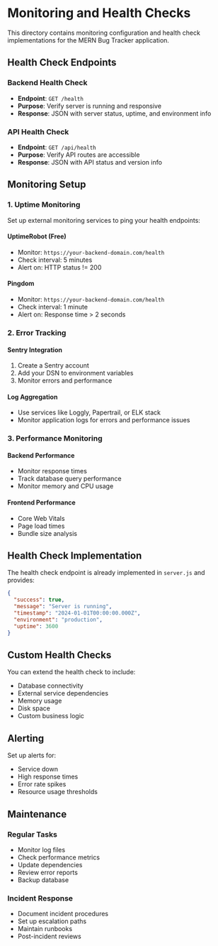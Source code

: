 # Monitoring and Health Checks

This directory contains monitoring configuration and health check implementations for the MERN Bug Tracker application.

## Health Check Endpoints

### Backend Health Check
- **Endpoint**: `GET /health`
- **Purpose**: Verify server is running and responsive
- **Response**: JSON with server status, uptime, and environment info

### API Health Check
- **Endpoint**: `GET /api/health`
- **Purpose**: Verify API routes are accessible
- **Response**: JSON with API status and version info

## Monitoring Setup

### 1. Uptime Monitoring
Set up external monitoring services to ping your health endpoints:

#### UptimeRobot (Free)
- Monitor: `https://your-backend-domain.com/health`
- Check interval: 5 minutes
- Alert on: HTTP status != 200

#### Pingdom
- Monitor: `https://your-backend-domain.com/health`
- Check interval: 1 minute
- Alert on: Response time > 2 seconds

### 2. Error Tracking

#### Sentry Integration
1. Create a Sentry account
2. Add your DSN to environment variables
3. Monitor errors and performance

#### Log Aggregation
- Use services like Loggly, Papertrail, or ELK stack
- Monitor application logs for errors and performance issues

### 3. Performance Monitoring

#### Backend Performance
- Monitor response times
- Track database query performance
- Monitor memory and CPU usage

#### Frontend Performance
- Core Web Vitals
- Page load times
- Bundle size analysis

## Health Check Implementation

The health check endpoint is already implemented in `server.js` and provides:

```json
{
  "success": true,
  "message": "Server is running",
  "timestamp": "2024-01-01T00:00:00.000Z",
  "environment": "production",
  "uptime": 3600
}
```

## Custom Health Checks

You can extend the health check to include:

- Database connectivity
- External service dependencies
- Memory usage
- Disk space
- Custom business logic

## Alerting

Set up alerts for:
- Service down
- High response times
- Error rate spikes
- Resource usage thresholds

## Maintenance

### Regular Tasks
- Monitor log files
- Check performance metrics
- Update dependencies
- Review error reports
- Backup database

### Incident Response
- Document incident procedures
- Set up escalation paths
- Maintain runbooks
- Post-incident reviews
